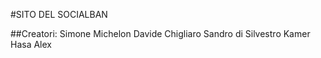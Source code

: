 #SITO DEL SOCIALBAN

##Creatori:
Simone Michelon
Davide Chigliaro
Sandro di Silvestro
Kamer Hasa
Alex 
